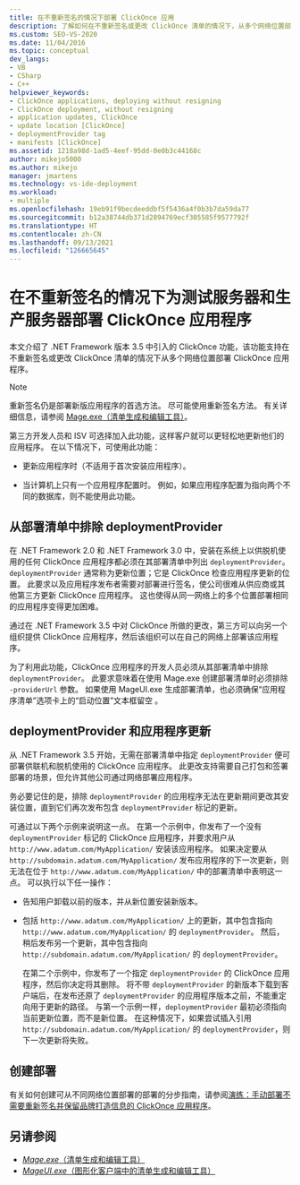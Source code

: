 ```yaml
---
title: 在不重新签名的情况下部署 ClickOnce 应用
description: 了解如何在不重新签名或更改 ClickOnce 清单的情况下，从多个网络位置部署 ClickOnce 应用程序。
ms.custom: SEO-VS-2020
ms.date: 11/04/2016
ms.topic: conceptual
dev_langs:
- VB
- CSharp
- C++
helpviewer_keywords:
- ClickOnce applications, deploying without resigning
- ClickOnce deployment, without resigning
- application updates, ClickOnce
- update location [ClickOnce]
- deploymentProvider tag
- manifests [ClickOnce]
ms.assetid: 1218a98d-1ad5-4eef-95dd-0e0b3c44168c
author: mikejo5000
ms.author: mikejo
manager: jmartens
ms.technology: vs-ide-deployment
ms.workload:
- multiple
ms.openlocfilehash: 19eb91f9becdeeddbf5f5436a4f0b3b7da59da77
ms.sourcegitcommit: b12a38744db371d2894769ecf305585f9577792f
ms.translationtype: HT
ms.contentlocale: zh-CN
ms.lasthandoff: 09/13/2021
ms.locfileid: "126665645"
---
```

# <a name="deploy-clickonce-applications-for-testing-and-production-servers-without-resigning"></a>在不重新签名的情况下为测试服务器和生产服务器部署 ClickOnce 应用程序
本文介绍了 .NET Framework 版本 3.5 中引入的 ClickOnce 功能，该功能支持在不重新签名或更改 ClickOnce 清单的情况下从多个网络位置部署 ClickOnce 应用程序。

> [!NOTE]
> 重新签名仍是部署新版应用程序的首选方法。 尽可能使用重新签名方法。 有关详细信息，请参阅 [Mage.exe（清单生成和编辑工具）](/dotnet/framework/tools/mage-exe-manifest-generation-and-editing-tool)。

 第三方开发人员和 ISV 可选择加入此功能，这样客户就可以更轻松地更新他们的应用程序。 在以下情况下，可使用此功能：

- 更新应用程序时（不适用于首次安装应用程序）。

- 当计算机上只有一个应用程序配置时。 例如，如果应用程序配置为指向两个不同的数据库，则不能使用此功能。

## <a name="exclude-deploymentprovider-from-deployment-manifests"></a>从部署清单中排除 deploymentProvider
 在 .NET Framework 2.0 和 .NET Framework 3.0 中，安装在系统上以供脱机使用的任何 ClickOnce 应用程序都必须在其部署清单中列出 `deploymentProvider`。 `deploymentProvider` 通常称为更新位置；它是 ClickOnce 检查应用程序更新的位置。 此要求以及应用程序发布者需要对部署进行签名，使公司很难从供应商或其他第三方更新 ClickOnce 应用程序。 这也使得从同一网络上的多个位置部署相同的应用程序变得更加困难。

 通过在 .NET Framework 3.5 中对 ClickOnce 所做的更改，第三方可以向另一个组织提供 ClickOnce 应用程序，然后该组织可以在自己的网络上部署该应用程序。

 为了利用此功能，ClickOnce 应用程序的开发人员必须从其部署清单中排除 `deploymentProvider`。 此要求意味着在使用 Mage.exe 创建部署清单时必须排除 `-providerUrl` 参数。 如果使用 MageUI.exe 生成部署清单，也必须确保“应用程序清单”选项卡上的“启动位置”文本框留空 。

## <a name="deploymentprovider-and-application-updates"></a>deploymentProvider 和应用程序更新
 从 .NET Framework 3.5 开始，无需在部署清单中指定 `deploymentProvider` 便可部署供联机和脱机使用的 ClickOnce 应用程序。 此更改支持需要自己打包和签署部署的场景，但允许其他公司通过网络部署应用程序。

 务必要记住的是，排除 `deploymentProvider` 的应用程序无法在更新期间更改其安装位置，直到它们再次发布包含 `deploymentProvider` 标记的更新。

 可通过以下两个示例来说明这一点。 在第一个示例中，你发布了一个没有 `deploymentProvider` 标记的 ClickOnce 应用程序，并要求用户从 `http://www.adatum.com/MyApplication/` 安装该应用程序。 如果决定要从 `http://subdomain.adatum.com/MyApplication/` 发布应用程序的下一次更新，则无法在位于 `http://www.adatum.com/MyApplication/` 中的部署清单中表明这一点。 可以执行以下任一操作：

- 告知用户卸载以前的版本，并从新位置安装新版本。

- 包括 `http://www.adatum.com/MyApplication/` 上的更新，其中包含指向 `http://www.adatum.com/MyApplication/` 的 `deploymentProvider`。 然后，稍后发布另一个更新，其中包含指向 `http://subdomain.adatum.com/MyApplication/` 的 `deploymentProvider`。

  在第二个示例中，你发布了一个指定 `deploymentProvider` 的 ClickOnce 应用程序，然后你决定将其删除。 将不带 `deploymentProvider` 的新版本下载到客户端后，在发布还原了 `deploymentProvider` 的应用程序版本之前，不能重定向用于更新的路径。 与第一个示例一样，`deploymentProvider` 最初必须指向当前更新位置，而不是新位置。 在这种情况下，如果尝试插入引用 `http://subdomain.adatum.com/MyApplication/` 的 `deploymentProvider`，则下一次更新将失败。

## <a name="create-a-deployment"></a>创建部署
 有关如何创建可从不同网络位置部署的部署的分步指南，请参阅[演练：手动部署不需要重新签名并保留品牌打造信息的 ClickOnce 应用程序](../deployment/walkthrough-manually-deploying-a-clickonce-app-no-re-signing-required.md)。

## <a name="see-also"></a>另请参阅
- [*Mage.exe*（清单生成和编辑工具）](/dotnet/framework/tools/mage-exe-manifest-generation-and-editing-tool)
- [*MageUI.exe*（图形化客户端中的清单生成和编辑工具）](/dotnet/framework/tools/mageui-exe-manifest-generation-and-editing-tool-graphical-client)

